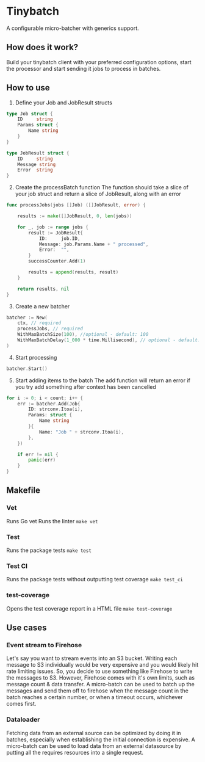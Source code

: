 # Tinybatch
A configurable micro-batcher with generics support.

## How does it work?
Build your tinybatch client with your preferred configuration options, start the processor and start sending it jobs to process in batches.

## How to use
1. Define your Job and JobResult structs
```go
type Job struct {
	ID     string
	Params struct {
		Name string
	}
}

type JobResult struct {
	ID     string
	Message string
	Error  string
}
```
2. Create the processBatch function
The function should take a slice of your job struct and return a slice of JobResult, along with an error
```go
func processJobs(jobs []Job) ([]JobResult, error) {

	results := make([]JobResult, 0, len(jobs))

	for _, job := range jobs {
		result := JobResult{
			ID:     job.ID,
			Message: job.Params.Name + " processed",
			Error:  "",
		}
		successCounter.Add(1)

		results = append(results, result)
	}

	return results, nil
}
```
3. Create a new batcher

```go
batcher := New(
	ctx, // required
	processJobs, // required
	WithMaxBatchSize(100), //optional - default: 100 
	WithMaxBatchDelay(1_000 * time.Millisecond), // optional - default: 1_000 * time.Millisecond
)
```
4. Start processing
```go
batcher.Start()
```

5. Start adding items to the batch
The add function will return an error if you try add something after context has been cancelled
```go
for i := 0; i < count; i++ {
	err := batcher.Add(Job{
		ID: strconv.Itoa(i),
		Params: struct {
			Name string
		}{
			Name: "Job " + strconv.Itoa(i),
		},
	})

	if err != nil {
		panic(err)
	}
}
```

## Makefile
### Vet
Runs Go vet
Runs the linter
```make vet```

### Test
Runs the package tests
```make test```


### Test CI
Runs the package tests without outputting test coverage
```make test_ci```

### test-coverage
Opens the test coverage report in a HTML file
```make test-coverage```

## Use cases
### Event stream to Firehose
Let's say you want to stream events into an S3 bucket. Writing each message to S3 individually would be very expensive and you would likely hit rate limiting issues. So, you decide to use something like Firehose to write the messages to S3. However, Firehose comes with it's own limits, such as message count & data transfer. A micro-batch can be used to batch up the messages and send them off to firehose when the message count in the batch reaches a certain number, or when a timeout occurs, whichever comes first.

### Dataloader
Fetching data from an external source can be optimized by doing it in batches, especially when establishing the initial connection is expensive. A micro-batch can be used to load data from an external datasource by putting all the requires resources into a single request.